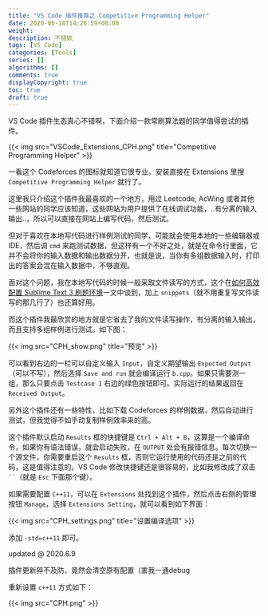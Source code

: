 ```yaml
---
title: "VS Code 插件推荐之 Competitive Programming Helper"
date: 2020-05-18T14:26:59+08:00
weight: 
description: 不错欸
tags: [VS Code]
categories: [Tools]
series: []
algorithms: []
comments: true
displayCopyright: true
toc: true
draft: true
---
```


VS Code 插件生态真心不错啊，下面介绍一款常刷算法题的同学值得尝试的插件。

<!--more-->

{{< img src="VSCode_Extensions_CPH.png" title="Competitive Programming Helper" >}}

一看这个 Codeforces 的图标就知道它很专业。安装直接在 Extensions 里搜 `Competitive Programming Helper` 就行了。

这里我只介绍这个插件我最喜欢的一个地方，用过 Leetcode, AcWing 或者其他一些网站的同学应该知道，这些网站为用户提供了在线调试功能，..有分离的输入输出..，所以可以直接在网站上编写代码，然后测试。

但对于喜欢在本地写代码进行样例测试的同学，可能就会使用本地的一些编辑器或 IDE，然后调 `cmd` 来跑测试数据，但这样有一个不好之处，就是在命令行里面，它并不会将你的输入数据和输出数据分开，也就是说，当你有多组数据输入时，打印出的答案会混在输入数据中，不够直观。

面对这个问题，我在本地写代码的时候一般采取文件读写的方式，这个在[如何高效配置 Sublime Text 3 刷题环境](https://yuhi.xyz/post/%E5%A6%82%E4%BD%95%E9%AB%98%E6%95%88%E9%85%8D%E7%BD%AE-Sublime-Text-3-%E5%88%B7%E9%A2%98%E7%8E%AF%E5%A2%83/)一文中谈到，加上 `snippets`（就不用重复写文件读写的那几行了）也还算好用。

而这个插件我最欣赏的地方就是它省去了我的文件读写操作，有分离的输入输出，而且支持多组样例进行测试。如下图：

{{< img src="CPH_show.png" title="预览" >}}

可以看到右边的一栏可以自定义输入 `Input`，自定义期望输出 `Expected Output`（可以不写），然后选择 `Save and run` 就会编译运行 `b.cpp`。如果只需要测一组，那么只要点击 `Testcase 1` 右边的绿色按钮即可。实际运行的结果返回在 `Received Output`。

另外这个插件还有一些特性，比如下载 Codeforces 的样例数据，然后自动进行测试，但我觉得不如手动复制样例效率来的高。

这个插件默认启动 `Results` 框的快捷键是 `Ctrl + Alt + B`，这算是一个编译命令，如果你有语法错误，就会启动失败，在 `OUTPUT` 处会有报错信息。每次切换一个源文件，你需要重启这个 `Results` 框，否则它运行使用的代码还是之前的代码，这是值得注意的。VS Code 修改快捷键还是很容易的，比如我修改成了双击 ` `` `（就是 `Esc` 下面那个键）。

如果需要配置 `C++11`，可以在 `Extensions` 处找到这个插件，然后点击右侧的管理按钮 `Manage`，选择 `Extensions Setting`，就可以看到如下界面：

{{< img src="CPH_settings.png" title="设置编译选项" >}}

添加 `-std=c++11` 即可。

updated @ 2020.6.9

插件更新猝不及防，竟然会清空原有配置（害我一通debug

重新设置 `c++11` 方式如下：

{{< img src="CPH.png" >}}
